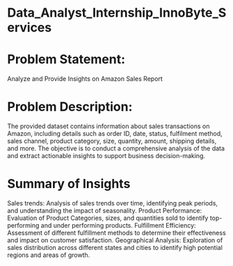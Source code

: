 # Data_Analyst_Internship_InnoByte_Services

# Problem Statement:
Analyze and Provide Insights on Amazon Sales Report
# Problem Description:
The provided dataset contains information about sales transactions on Amazon, including details such as order ID, date, status, fulfilment method, sales channel, product category, size, quantity, amount, shipping details, and more. The objective is to conduct a comprehensive analysis of the data and extract actionable insights to support business decision-making.
# Summary of Insights

Sales trends: Analysis of sales trends over time, identifying peak periods, and understanding the impact of seasonality.
Product Performance: Evaluation of Product Categories, sizes, and quantities sold to identify top-performing and under performing products.
Fulfillment Efficiency: Assessment of different fulfillment methods to determine their effectiveness and impact on customer satisfaction.
Geographical Analysis: Exploration of sales distribution across different states and cities to identify high potential regions and areas of growth.
